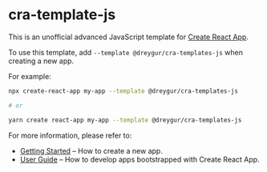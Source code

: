 # cra-template-js

This is an unofficial advanced JavaScript template for [Create React App](https://github.com/facebook/create-react-app).

To use this template, add `--template @dreygur/cra-templates-js` when creating a new app.

For example:

```sh
npx create-react-app my-app --template @dreygur/cra-templates-js

# or

yarn create react-app my-app --template @dreygur/cra-templates-js
```

For more information, please refer to:

- [Getting Started](https://create-react-app.dev/docs/getting-started) – How to create a new app.
- [User Guide](https://create-react-app.dev) – How to develop apps bootstrapped with Create React App.
